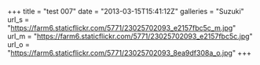 +++
title = "test 007"
date = "2013-03-15T15:41:12Z"
galleries = "Suzuki"
url_s = "https://farm6.staticflickr.com/5771/23025702093_e2157fbc5c_m.jpg"
url_m = "https://farm6.staticflickr.com/5771/23025702093_e2157fbc5c.jpg"
url_o = "https://farm6.staticflickr.com/5771/23025702093_8ea9df308a_o.jpg"
+++

